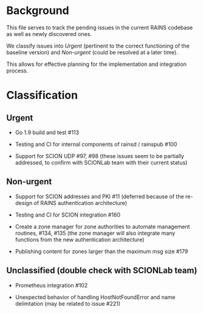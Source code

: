 # Background

This file serves to track the pending issues in the current RAINS codebase as well as newly discovered ones.

We classify issues into *Urgent* (pertinent to the correct functioning of the baseline version) and *Non-urgent* (could be resolved at a later time).

This allows for effective planning for the implementation and integration process.

# Classification

## Urgent

- Go 1.9 build and test #113

- Testing and CI for internal components of rainsd / rainspub #100

- Support for SCION UDP #97, #98 (these issues seem to be partially addressed, to confirm with SCIONLab team with their current status)

## Non-urgent

- Support for SCION addresses and PKI #11 (deferred because of the re-design of RAINS authentication architecture)

- Testing and CI for SCION integration #160

- Create a zone manager for zone authorities to automate management routines, #134, #135 (the zone manager will also integrate many functions from the new authentication architecture)

- Publishing content for zones larger than the maximum msg size #179

## Unclassified (double check with SCIONLab team)

- Prometheus integration #102

- Unexpected behavior of handling HostNotFoundError and name delimtation (may be related to issue #221)

